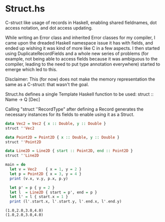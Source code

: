 # Struct.hs
C-struct like usage of records in Haskell, enabling shared fieldnames, dot access notation, and dot access updating.

While writing an Error class and inherited Error classes for my compiler, I came upon the dreaded Haskell namespace issue it has with fields, and ended up wishing it was kind of more like C in a few aspects. I then started using DuplicateRecordFields and a whole new series of problems (for example, not being able to access fields because it was ambiguous to the compiler, leading to the need to put type annotation everywhere) started to emerge which led to this.

Disclaimer: This (for now) does not make the memory representation the same as a C-struct: that wasn't the goal.

Struct.hs defines a single Template Haskell function to be used: struct :: Name -> Q [Dec]

Calling "struct ''RecordType" after defining a Record generates the necessary instances for its fields to enable using it as a Struct.

```haskell
data Vec2 = Vec2 { x :: Double, y :: Double }
struct ''Vec2

data Point2D = Point2D { x :: Double, y :: Double }
struct ''Point2D

data Line2D = Line2D { start :: Point2D, end :: Point2D }
struct ''Line2D

main = do
  let v = Vec2    { x = 1, y = 2 }
  let p = Point2D { x = 3, y = 4 }
  print (v.x, v.y, p.x, p.y)

  let p' = p { y = 2 }
  let l  = Line2D { start = p', end = p }
  let l' = l { start.x = 1 }
  print (l'.start.x, l'.start.y, l'.end.x, l'.end.y)
```
```
(1.0,2.0,3.0,4.0)
(1.0,2.0,3.0,4.0)
```
